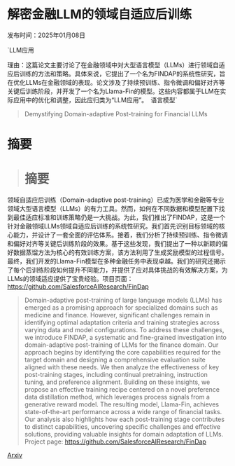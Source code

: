 # 解密金融LLM的领域自适应后训练

发布时间：2025年01月08日

`LLM应用

理由：这篇论文主要讨论了在金融领域中对大型语言模型（LLMs）进行领域自适应后训练的方法和策略。具体来说，它提出了一个名为FINDAP的系统性研究，旨在优化LLMs在金融领域的表现。论文涉及了持续预训练、指令微调和偏好对齐等关键后训练阶段，并开发了一个名为Llama-Fin的模型。这些内容都属于LLM在实际应用中的优化和调整，因此应归类为“LLM应用”。` `语言模型`

> Demystifying Domain-adaptive Post-training for Financial LLMs

# 摘要

> # 摘要
领域自适应后训练（Domain-adaptive post-training）已成为医学和金融等专业领域大型语言模型（LLMs）的有力工具。然而，如何在不同数据和模型配置下找到最佳适应标准和训练策略仍是一大挑战。为此，我们推出了FINDAP，这是一个针对金融领域LLMs领域自适应后训练的系统性研究。我们首先识别目标领域的核心能力，并设计了一套全面的评估体系。接着，我们分析了持续预训练、指令微调和偏好对齐等关键后训练阶段的效果。基于这些发现，我们提出了一种以新颖的偏好数据蒸馏方法为核心的有效训练方案，该方法利用了生成奖励模型的过程信号。最终，我们开发的Llama-Fin模型在多种金融任务中表现卓越。我们的研究还揭示了每个后训练阶段如何提升不同能力，并提供了应对具体挑战的有效解决方案，为LLMs的领域适应提供了宝贵经验。项目页面：https://github.com/SalesforceAIResearch/FinDap

> Domain-adaptive post-training of large language models (LLMs) has emerged as a promising approach for specialized domains such as medicine and finance. However, significant challenges remain in identifying optimal adaptation criteria and training strategies across varying data and model configurations. To address these challenges, we introduce FINDAP, a systematic and fine-grained investigation into domain-adaptive post-training of LLMs for the finance domain. Our approach begins by identifying the core capabilities required for the target domain and designing a comprehensive evaluation suite aligned with these needs. We then analyze the effectiveness of key post-training stages, including continual pretraining, instruction tuning, and preference alignment. Building on these insights, we propose an effective training recipe centered on a novel preference data distillation method, which leverages process signals from a generative reward model. The resulting model, Llama-Fin, achieves state-of-the-art performance across a wide range of financial tasks. Our analysis also highlights how each post-training stage contributes to distinct capabilities, uncovering specific challenges and effective solutions, providing valuable insights for domain adaptation of LLMs. Project page: https://github.com/SalesforceAIResearch/FinDap

[Arxiv](https://arxiv.org/abs/2501.04961)